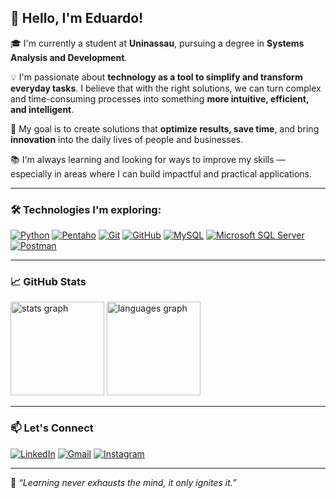## 👋 Hello, I'm Eduardo!

🎓 I'm currently a student at **Uninassau**, pursuing a degree in **Systems Analysis and Development**.

💡 I'm passionate about **technology as a tool to simplify and transform everyday tasks**. I believe that with the right solutions, we can turn complex and time-consuming processes into something **more intuitive, efficient, and intelligent**.

🚀 My goal is to create solutions that **optimize results, save time**, and bring **innovation** into the daily lives of people and businesses.

📚 I'm always learning and looking for ways to improve my skills — especially in areas where I can build impactful and practical applications.

---

### 🛠️ Technologies I'm exploring:
[![Python](https://img.shields.io/badge/Python-FFD43B?style=for-the-badge&logo=python&logoColor=blue)](https://www.python.org/doc/)
[![Pentaho](https://img.shields.io/badge/Pentaho-E23237?style=for-the-badge&logo=pentaho&logoColor=white)](https://docs.hitachivantara.com/r/en-us/pentaho-data-integration-and-analytics/9.5.x/mk-95pdia003)
[![Git](https://img.shields.io/badge/GIT-E44C30?style=for-the-badge&logo=git&logoColor=white)](https://git-scm.com/doc)
[![GitHub](https://img.shields.io/badge/GitHub-100000?style=for-the-badge&logo=github&logoColor=white)](https://docs.github.com/en)
[![MySQL](https://img.shields.io/badge/MySQL-005C84?style=for-the-badge&logo=mysql&logoColor=white)](https://dev.mysql.com/doc/)
[![Microsoft SQL Server](https://img.shields.io/badge/Microsoft%20SQL%20Server-CC2927?style=for-the-badge&logo=microsoft%20sql%20server&logoColor=white)](https://learn.microsoft.com/pt-br/sql/sql-server/what-is-sql-server?view=sql-server-ver17)
[![Postman](https://img.shields.io/badge/Postman-FF6C37?style=for-the-badge&logo=Postman&logoColor=white)](https://learning.postman.com/docs/)

---

### 📈 GitHub Stats

<div align="Left">
  <img src="https://github-readme-stats.vercel.app/api?username=eduardostr&hide_title=true&hide_rank=true&show_icons=true&include_all_commits=true&count_private=true&disable_animations=false&theme=gruvbox_light&locale=en&hide_border=true&order=1" height="150" alt="stats graph"  />
  <img src="https://github-readme-stats.vercel.app/api/top-langs?username=eduardostr&locale=en&hide_title=true&layout=compact&card_width=320&langs_count=5&theme=gruvbox_light&hide_border=true&order=2" height="150" alt="languages graph"  />
</div>

---

### 📫 Let's Connect

[![LinkedIn](https://img.shields.io/badge/LinkedIn-0077B5?style=for-the-badge&logo=linkedin&logoColor=white)](https://www.linkedin.com/in/eduardo-rodrigues-431127380/)
[![Gmail](https://img.shields.io/badge/Gmail-D14836?style=for-the-badge&logo=gmail&logoColor=white)](mailto:eduardosantosrodrigues.10@gmail.com)
[![Instagram](https://img.shields.io/badge/Instagram-E4405F?style=for-the-badge&logo=instagram&logoColor=white)](https://instagram.com/edurodriguesdr)

---

🧠 *“Learning never exhausts the mind, it only ignites it.”*
